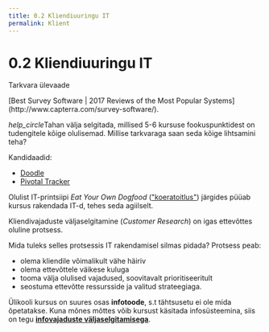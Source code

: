 ```yaml
---
title: 0.2 Kliendiuuringu IT
permalink: Klient
---
```


# 0.2 Kliendiuuringu IT

<p class='tags'>Tarkvara ülevaade</p>
[Best Survey Software | 2017 Reviews of the Most Popular Systems](http://www.capterra.com/survey-software/).

<p class='action'><i class="material-icons ikoon">help_circle</i>Tahan välja selgitada, millised 5-6 kursuse fookuspunktidest on tudengitele kõige olulisemad. Millise tarkvaraga saan seda kõige lihtsamini teha?</p>

Kandidaadid:

- [Doodle](https://doodle.com/free-online-voting)
- [Pivotal Tracker](https://www.pivotaltracker.com/)

Olulist IT-printsiipi _Eat Your Own Dogfood_ (["koeratoitlus"](https://agiil.github.io/sonastik/#koeratoit)) järgides püüab kursus rakendada IT-d, tehes seda agiilselt.

Kliendivajaduste väljaselgitamine (_Customer Research_) on igas ettevõttes oluline protsess.

Mida tuleks selles protsessis IT rakendamisel silmas pidada? Protsess peab:

- olema kliendile võimalikult vähe häiriv
- olema ettevõttele väikese kuluga
- tooma välja olulised vajadused, soovitavalt prioritiseeritult
- seostuma ettevõtte ressursside ja valitud strateegiaga.

Ülikooli kursus on suures osas __infotoode__, s.t tähtsusetu ei ole mida õpetatakse. Kuna mõnes mõttes võib kursust käsitada infosüsteemina, siis on tegu __[infovajaduste väljaselgitamisega](IT/Nouded)__.

